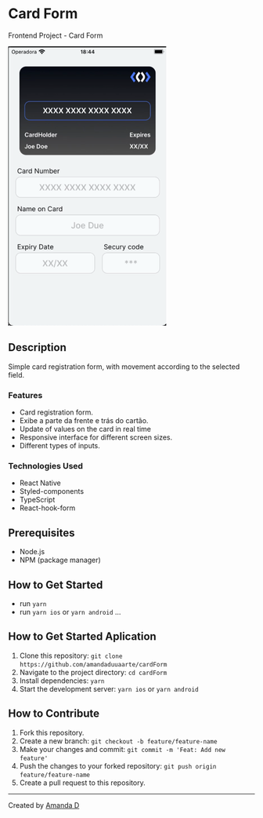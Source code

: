 # Card Form

Frontend Project - Card Form

![form-preview](/src/assets/readme/noValues.png)
## Description

Simple card registration form, with movement according to the selected field.

### Features

- Card registration form.
- Exibe a parte da frente e trás do cartão.
- Update of values ​​on the card in real time
- Responsive interface for different screen sizes.
- Different types of inputs.

### Technologies Used

- React Native
- Styled-components
- TypeScript
- React-hook-form

## Prerequisites

- Node.js
- NPM (package manager)

  

## How to Get Started

- run `yarn`
- run `yarn ios` or `yarn android`
...
  
## How to Get Started Aplication

1. Clone this repository: `git clone https://github.com/amandaduuaarte/cardForm`
2. Navigate to the project directory: `cd cardForm`
3. Install dependencies: `yarn`
4. Start the development server: `yarn ios` or `yarn android`

## How to Contribute

1. Fork this repository.
2. Create a new branch: `git checkout -b feature/feature-name`
3. Make your changes and commit: `git commit -m 'Feat: Add new feature'`
4. Push the changes to your forked repository: `git push origin feature/feature-name`
5. Create a pull request to this repository.

---

Created by [Amanda D](https://github.com/amandaduuaarte)

